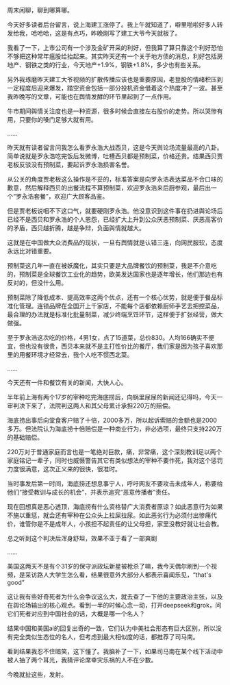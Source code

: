 周末闲聊，聊到哪算哪。

今天好多读者后台留言，说上海建工涨停了。我上午就知道了，噼里啪啦好多人转发给我，哈哈哈，这是有点巧，昨晚刚写了建工大爷今天就板了。

我看了一下，上市公司有一个涉及金矿开采的利好，但我算了算只靠这个利好恐怕不够把这种常年瘟股给抬起来。其实昨天还有一个关于地方债的消息，利好包括房地产、钢铁之类的行业，今天地产+1.9%，钢铁+1.8%，多少也有些关系。

另外我琢磨昨天建工大爷视频的扩散传播应该也是重要原因，老登股的情绪积压到一定程度后迎来爆发，踏空资金包括一部分投机资金借着这个热度冲了一波。甚至我昨晚写的文章，可能也在舆情发酵的环节里起到了一点作用。

牛市期间舆情关注度也是一种资源，很多时候会直接左右股价的走势。所以哭惨有用，只要你的嗓门足够大就有用。

……

昨天就有读者留言问我怎么看罗永浩大战西贝，这是今天舆论场流量最高的八卦。简单说就是罗永浩吃完饭后发微博，吐槽西贝都是预制菜，价格还贵。结果西贝贾老板反驳没有预制菜，要起诉罗永浩损害名誉。

从公关的角度贾老板这么操作是不妥的，标准答案是向罗永浩表达菜品不合口味的歉意，然后解释西贝的出餐流程不算预制菜，欢迎罗永浩来后厨参观，最后出一个“罗永浩套餐”，欢迎广大顾客品鉴。

但是贾老板说咽不下这口气，就要硬刚罗永浩。他没意识到这件事在扔进舆论场后已经不是西贝和罗永浩的个人恩怨，已经扩大上升到公众厌恶预制菜、厌恶高客价的矛盾，西贝越折腾，越是争辩，负面舆情就越大。

这就是在中国做大众消费品的现状，一旦有舆情就是认错三连，向网民服软，态度永远比对错重要。

预制菜这几年一直在被妖魔化，其实只要是大品牌餐饮的预制菜，我是不介意吃的，预制菜是全球餐饮工业化的趋势，欧美发达国家也是逐年增长，他们那边也有反对的，但没什么用。

预制菜除了降低成本、提高效率这两个优点，还有一个核心优势，就是便于餐品标准化管理。连锁品牌在全国开上千家店，不能每个店都依赖厨师手艺去把控菜品，最合理的办法就是标准化批量制菜，减少终端烹饪环节，这样便于扩张经营，做大做强。

至于罗永浩这次吃的价格，4男1女，点了15道菜，总价830。人均166确实不便宜，但也没有很贵，西贝本来就不是主打性价比的餐厅，我们家是因为孩子喜欢那里的用餐环境才经常去，我个人吃不惯西北菜。

……

今天还有一件和餐饮有关的新闻，大快人心。

半年前上海有两个17岁的宰种吃完海底捞后，向锅里尿尿的新闻还记得吗，今天一审判决下来了，法院判这两人和其父母累计承担220万的赔偿。

海底捞出事后向堂食客户赔了十倍，2000多万，所以起诉索赔的金额也是2000多万。但法院认为海底捞十倍赔偿是一种商业行为，非必选项，最终只支持220万的基础赔偿。

220万对于普通家庭而言也是一笔绝对巨款，痛，非常痛，这个深刻教训足以两个家庭铭记一辈子，同时也威慑警告其它有类似想法的宰种不要作死，我对这个惩罚力度很满意，这次正义来的很快，很准时。

当时事发后第一时间，海底捞还想息事宁人，呼吁网友不要攻击未成年人​​，称要给他们“接受教训与成长的机会”，并表示追究“恶意传播者”责任。

现在回想真是恶心透顶，海底捞有什么资格替广大消费者原谅？如此恶意行为如果不施以重惩，就会还有宰种在公众头上拉屎拉尿。如此恶劣行为必须付出惨痛代价，谁管你是不是成年人，小孩担不起责任的让父母担，家里没教好就让社会教。

总之听到这个判决后浑身舒坦，效果不亚于看了一部爽剧

……

美国这两天不是有个31岁的保守派政坛新星被枪杀了嘛，我今天偶尔刷到一个视频，是采访路人大学生怎么看，结果很意外大部分人都表示喜闻乐见，“that's good”

这让我有些好奇死者为什么会争议这么大，就去查了一下他的主要政治主张，以及在舆论场输出的核心观点。看到一半的时候心念一动，打开deepseek和grok，问它们死者对应到中国社会的话，大概是哪一个名人？

结果中国和美国ai的回复出奇的一致，它们认为中美社会形态有巨大区别，所以没有完全类似生态位的名人，但考虑到最大相似度的话，都推荐了司马南。

看到结果我忍不住暗笑，这下懂了。我脑补了一下，如果司马南在某个线下活动中被人抽了两个耳光，我猜评论席幸灾乐祸的人不在少数。

今晚就扯这些，发射。